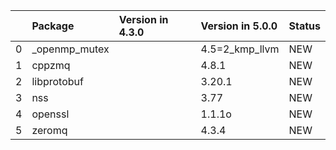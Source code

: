 <!-- markdown-link-check-disable -->

|    | Package       | Version in 4.3.0   | Version in 5.0.0   | Status   |
|---:|:--------------|:-------------------|:-------------------|:---------|
|  0 | _openmp_mutex |                    | 4.5=2_kmp_llvm     | NEW      |
|  1 | cppzmq        |                    | 4.8.1              | NEW      |
|  2 | libprotobuf   |                    | 3.20.1             | NEW      |
|  3 | nss           |                    | 3.77               | NEW      |
|  4 | openssl       |                    | 1.1.1o             | NEW      |
|  5 | zeromq        |                    | 4.3.4              | NEW      |